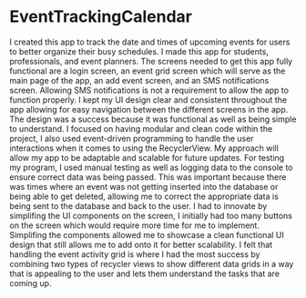 # EventTrackingCalendar

I created this app to track the date and times of upcoming events for users to better organize their busy schedules. I made this app for students, professionals, and event planners. The screens needed to get this app fully functional are a login screen, an event grid screen which will serve as the main page of the app, an add event screen, and an SMS notifications screen. Allowing SMS notifications is not a requirement to allow the app to function properly. I kept my UI design clear and consistent throughout the app allowing for easy navigation between the different screens in the app. The design was a success because it was functional as well as being simple to understand. I focused on having modular and clean code within the project, I also used event-driven programming to handle the user interactions when it comes to using the RecyclerView. My approach will allow my app to be adaptable and scalable for future updates. For testing my program, I used manual testing as well as logging data to the console to ensure correct data was being passed. This was important because there was times where an event was not getting inserted into the database or being able to get deleted, allowing me to correct the appropriate data is being sent to the database and back to the user. I had to innovate by simplifing the UI components on the screen, I initially had too many buttons on the screen which would require more time for me to implement. Simplifing the components allowed me to showcase a clean functional UI design that still allows me to add onto it for better scalability. I felt that handling the event activity grid is where I had the most success by combining two types of recycler views to show different data grids in a way that is appealing to the user and lets them understand the tasks that are coming up.
